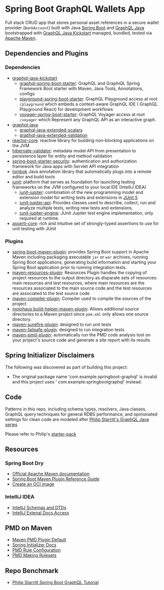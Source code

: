 # Spring Boot GraphQL Wallets App

Full stack CRUD app that stores personal asset references in a secure wallet
provider (`BankAccount`)
built with Java [Spring Boot](https://spring.io/projects/spring-boot)
and [GraphQL Java](https://www.graphql-java.com/) bootstrapped
with [GraphQL Java Kickstart](https://github.com/graphql-java-kickstart) managed, bundled, tested
via [Apache Maven](https://maven.apache.org/).

## Dependencies and Plugins

### Dependencies

- [graphql-java-kickstart]()
    - [graphql-spring-boot-starter](): GraphQL and GraphiQL Spring Framework Boot starter with
      Maven, Java Tools, Annotations, configs
    - [playground-spring-boot-starter](https://github.com/graphql-java-kickstart/graphql-spring-boot#enable-graphql-playground):
      GraphQL Playground access at root `/playground` which embeds a context-aware GraphQL IDE (
      GraphQL Playground React) for development workflows
    - [voyager-spring-boot-starter](https://github.com/graphql-java-kickstart/graphql-spring-boot#enable-graphql-voyager):
      GraphQL Voyager access at root `/voyager` which Represent any GraphQL API as an interactive
      graph.
- [graphql-java]()
    - [graphql-java-extended-scalars]()
    - [graphql-java-extended-validation]()
- [reactor-core](https://projectreactor.io/): reactive library for building non-blocking
  applications on the JVM
- [hibernate-validator](https://docs.jboss.org/hibernate/stable/validator/reference/en-US/html_single/):
  metadata model API from presentation to persistence layer for entity and method validation
- [spring-boot-starter-security](https://spring.io/projects/spring-security): authentication and
  authorization framework for Java apps with Servlet API integration
- [lombok](https://projectlombok.org/) Java annotation library that automatically plugs into a
  remote editor and build tools
- [junit](https://junit.org/junit5/docs/current/user-guide/): platform that serves as foundation for
  launching testing frameworks on the JVM configured to your local IDE (IntelliJ IDEA)
    - [junit-jupiter](https://junit.org/junit5/docs/current/user-guide/): combination of the new
      programming model and extension model for writing tests and extensions
      in [JUnit 5](https://junit.org/junit5/)
    - [junit-jupiter-api](http://junit.sourceforge.net/javadoc/): Provides classes used to describe,
      collect, run and analyze multiple tests, writing new tests and extensions.
    - [junit-jupiter-engine](): JUnit Jupiter test engine implementation, only required at runtime.
- [assertj-core](https://github.com/assertj/assertj-core): rich and intuitive set of strongly-typed
  assertions to use for unit testing with JUnit

### Plugins

- [spring-boot-maven-plugin](https://docs.spring.io/spring-boot/docs/current/maven-plugin/reference/htmlsingle/):
  provides Spring Boot support in Apache Maven including packaging executable `jar` or `war`
  archives, running Spring Boot applications, generating build information and starting your Spring
  Boot application prior to running integration tests.
- [maven-resources-plugin](https://maven.apache.org/plugins/maven-resources-plugin/): Resources
  Plugin handles the copying of project resources to the output directory as disparate sets of
  resources: main resources and test resources, where main resources are the resources associated to
  the main source code and the test resources are associated to the test source code
- [maven-compiler-plugin](https://maven.apache.org/plugins/maven-compiler-plugin/): Compiler used to
  compile the sources of the project
- [mojohaus build-helper-maven-plugin](https://www.mojohaus.org/build-helper-maven-plugin/usage.html):
  Allows additional source directories to a Maven project since `pom.xml` only allows one source
  directory.
- [maven-surefire-plugin](https://maven.apache.org/surefire/maven-surefire-plugin/): designed to run
  unit tests
- [maven-failsafe-plugin](https://maven.apache.org/surefire/maven-failsafe-plugin/): designed to run
  integration tests
- [maven-pmd-plugin](http://maven.apache.org/plugins/maven-pmd-plugin/): automatically run the PMD
  code analysis tool on your project's source code and generate a site report with its results

## Spring Initializer Disclaimers

The following was discovered as part of building this project:

* The original package name 'com.example.springboot-graphql' is invalid and this project uses '
  com.example.springbootgraphql' instead.

## Code

Patterns in this repo, including schema types, resolvers, Java classes, GraphQL query techniques for
general RDBS performance, and opinionated settings for clean code are modeled
after [Philip Starritt's GraphQL Java series](https://www.youtube.com/c/PhilipStarritt/videos)

Please refer to Philip's [starter-pack](https://github.com/philip-jvm/learn-spring-boot-graphql)

## Resources

### Spring Boot Dry

* [Official Apache Maven documentation](https://maven.apache.org/guides/index.html)
* [Spring Boot Maven Plugin Reference Guide](https://docs.spring.io/spring-boot/docs/2.5.5/maven-plugin/reference/html/)
* [Create an OCI image](https://docs.spring.io/spring-boot/docs/2.5.5/maven-plugin/reference/html/#build-image)

### IntelliJ IDEA

- [IntelliJ Schemas and DTDs](https://www.jetbrains.com/help/idea/settings-languages-schemas-and-dtds.html)
- [IntelliJ Extenal Docs Access](https://www.jetbrains.com/help/idea/sdk.html#access-external-documentation)

## PMD on Maven

- [Maven PMD Plugin Default](https://github.com/apache/maven-pmd-plugin/blob/master/src/main/resources/rulesets/java/maven-pmd-plugin-default.xml)
- [Spring Initializer Docs](https://docs.spring.io/initializr/docs/0.4.x/reference/htmlsingle/)
- [PMD Rule Configuration](https://pmd.github.io/latest/pmd_userdocs_configuring_rules.html)
- [PMD Making Rulesets](https://pmd.github.io/latest/pmd_userdocs_making_rulesets.html)

## Repo Benchmark

- [Philip Starritt Spring Boot GraphQL Tutorial](https://www.youtube.com/c/PhilipStarritt/videos)